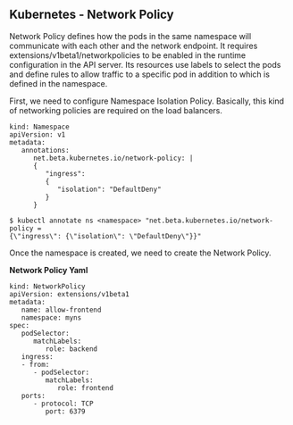 ## **Kubernetes - Network Policy**

Network Policy defines how the pods in the same namespace will communicate with each other and the network endpoint. It requires extensions/v1beta1/networkpolicies to be enabled in the runtime configuration in the API server. Its resources use labels to select the pods and define rules to allow traffic to a specific pod in addition to which is defined in the namespace.

First, we need to configure Namespace Isolation Policy. Basically, this kind of networking policies are required on the load balancers.

```
kind: Namespace
apiVersion: v1
metadata:
   annotations:
      net.beta.kubernetes.io/network-policy: |
      {
         "ingress": 
         {
            "isolation": "DefaultDeny"
         }
      }
```

```
$ kubectl annotate ns <namespace> "net.beta.kubernetes.io/network-policy = 
{\"ingress\": {\"isolation\": \"DefaultDeny\"}}"
```

Once the namespace is created, we need to create the Network Policy.

**Network Policy Yaml**

```
kind: NetworkPolicy
apiVersion: extensions/v1beta1
metadata:
   name: allow-frontend
   namespace: myns
spec:
   podSelector:
      matchLabels:
         role: backend
   ingress:
   - from:
      - podSelector:
         matchLabels:
            role: frontend
   ports:
      - protocol: TCP
         port: 6379
```


